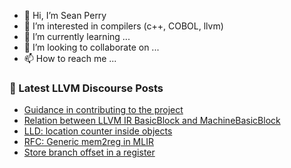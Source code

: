 - 👋 Hi, I’m Sean Perry
- 👀 I’m interested in compilers (c++, COBOL, llvm)
- 🌱 I’m currently learning ...
- 💞️ I’m looking to collaborate on ...
- 📫 How to reach me ...

<!---
s66perry/s66perry is a ✨ special ✨ repository because its `README.md` (this file) appears on your GitHub profile.
You can click the Preview link to take a look at your changes.
--->
### 📕 Latest LLVM Discourse Posts

<!-- DISCOURSE-LLVM:START -->
- [Guidance in contributing to the project](https://discourse.llvm.org/t/guidance-in-contributing-to-the-project/69008?page=4#post_77)
- [Relation between LLVM IR BasicBlock and MachineBasicBlock](https://discourse.llvm.org/t/relation-between-llvm-ir-basicblock-and-machinebasicblock/70032#post_11)
- [LLD: location counter inside objects](https://discourse.llvm.org/t/lld-location-counter-inside-objects/70087#post_1)
- [RFC: Generic mem2reg in MLIR](https://discourse.llvm.org/t/rfc-generic-mem2reg-in-mlir/69926#post_5)
- [Store branch offset in a register](https://discourse.llvm.org/t/store-branch-offset-in-a-register/70085#post_2)
<!-- DISCOURSE-LLVM:END -->
